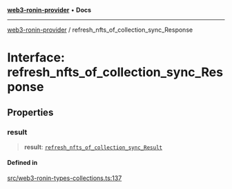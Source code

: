 [**web3-ronin-provider**](../README.md) • **Docs**

***

[web3-ronin-provider](../globals.md) / refresh\_nfts\_of\_collection\_sync\_Response

# Interface: refresh\_nfts\_of\_collection\_sync\_Response

## Properties

### result

> **result**: [`refresh_nfts_of_collection_sync_Result`](refresh_nfts_of_collection_sync_Result.md)

#### Defined in

[src/web3-ronin-types-collections.ts:137](https://github.com/chuacw/web3-ronin-provider/blob/7646ce38176c1dab59363eef0869f2efa34d498b/src/web3-ronin-types-collections.ts#L137)
